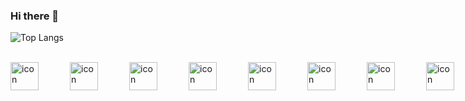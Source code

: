### Hi there 👋

<!--
**devil1cal/devil1cal** is a ✨ _special_ ✨ repository because its `README.md` (this file) appears on your GitHub profile.

Here are some ideas to get you started:

- 🔭 I’m currently working on ...
- 🌱 I’m currently learning ...
- 🤔 I’m looking for help with ...
- 📫 How to reach me: ...

-->

![Top Langs](https://github-readme-stats.vercel.app/api/top-langs/?username=devil1cal&layout=compact)



</br>
<div style="display: flex;"><img src="https://techstack-generator.vercel.app/js-icon.svg" alt="icon" width="45" style="width: 45px; height: 45px; margin-right: 50px; margin-bottom: 0px;" /><img src="https://techstack-generator.vercel.app/react-icon.svg" alt="icon" width="45" style="width: 45px; height: 45px; margin-right: 50px; margin-bottom: 0px;" /><img src="https://techstack-generator.vercel.app/sass-icon.svg" alt="icon" width="45" style="width: 45px; height: 45px; margin-right: 50px; margin-bottom: 0px;" /><img src="https://techstack-generator.vercel.app/redux-icon.svg" alt="icon" width="45" style="width: 45px; height: 45px; margin-right: 50px; margin-bottom: 0px;" /><img src="https://techstack-generator.vercel.app/python-icon.svg" alt="icon" width="45" style="width: 45px; height: 45px; margin-right: 50px; margin-bottom: 0px;" /><img src="https://techstack-generator.vercel.app/docker-icon.svg" alt="icon" width="45" style="width: 45px; height: 45px; margin-right: 50px; margin-bottom: 0px;" /><img src="https://techstack-generator.vercel.app/mysql-icon.svg" alt="icon" width="45" style="width: 45px; height: 45px; margin-right: 50px; margin-bottom: 0px;" /><img src="https://techstack-generator.vercel.app/nginx-icon.svg" alt="icon" width="45" style="width: 45px; height: 45px; margin-right: 50px; margin-bottom: 0px;" /><img src="https://techstack-generator.vercel.app/github-icon.svg" alt="icon" width="45" style="width: 45px; height: 45px; margin-right: 50px; margin-bottom: 0px;" /><img src="https://techstack-generator.vercel.app/prettier-icon.svg" alt="icon" width="45" style="width: 45px; height: 45px; margin-right: 0px; margin-bottom: 0px;" /></div>
